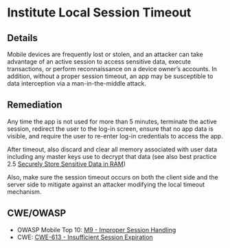 # Institute Local Session Timeout

## Details 

Mobile devices are frequently lost or stolen, and an attacker can take advantage of an active session to access sensitive data, execute transactions, or perform reconnaissance on a device owner’s accounts. In addition, without a proper session timeout, an app may be susceptible to data interception via a man-in-the-middle attack.

## Remediation

Any time the app is not used for more than 5 minutes, terminate the active session, redirect the user to the log-in screen, ensure that no app data is visible, and require the user to re-enter log-in credentials to access the app.

After timeout, also discard and clear all memory associated with user data including any master keys use to decrypt that data (see also best practice 2.5 [Securely Store Sensitive Data in RAM](../coding-practices/securely-store-sensitive-data-in-ram.md))

Also, make sure the session timeout occurs on both the client side and the server side to mitigate against an attacker modifying the local timeout mechanism. 

## CWE/OWASP 

 * OWASP Mobile Top 10: [M9 - Improper Session Handling](https://www.owasp.org/index.php/Mobile_Top_10_2014-M9)
 * CWE: [CWE-613 - Insufficient Session Expiration](http://cwe.mitre.org/data/definitions/613.html)
 
